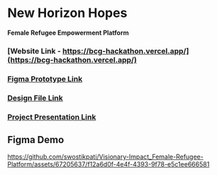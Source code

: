 # New Horizon Hopes

**Female Refugee Empowerment Platform**

### [Website Link - https://bcg-hackathon.vercel.app/](https://bcg-hackathon.vercel.app/)

### [Figma Prototype Link](https://www.figma.com/proto/GcHNSUYWymnAkG6xu0m3AM/HTG?type=design&node-id=484-2176&t=8Os70IRZTGZNOSbH-0&scaling=scale-down&page-id=0%3A1&starting-point-node-id=484%3A2176&show-proto-sidebar=1)

### [Design File Link](https://www.figma.com/file/GcHNSUYWymnAkG6xu0m3AM/HTG?type=design&node-id=0%3A1&mode=design&t=ggsg2mtG3INYetZN-1)

### [Project Presentation Link]()

## Figma Demo

https://github.com/swostikpati/Visionary-Impact_Female-Refugee-Platform/assets/67205637/f12a6d0f-4e4f-4393-9f78-e5c1ee666581
